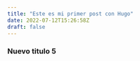 ```yaml
---
title: "Este es mi primer post con Hugo"
date: 2022-07-12T15:26:58Z
draft: false
---
```


### Nuevo titulo 5

